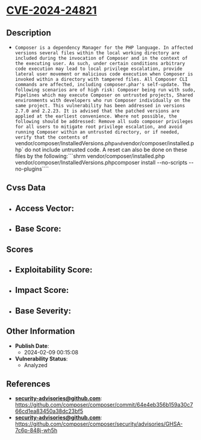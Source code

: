 
# [CVE-2024-24821](https://cve.mitre.org/cgi-bin/cvename.cgi?name=CVE-2024-24821)

## Description

- `Composer is a dependency Manager for the PHP language. In affected versions several files within the local working directory are included during the invocation of Composer and in the context of the executing user. As such, under certain conditions arbitrary code execution may lead to local privilege escalation, provide lateral user movement or malicious code execution when Composer is invoked within a directory with tampered files. All Composer CLI commands are affected, including composer.phar's self-update. The following scenarios are of high risk: Composer being run with sudo, Pipelines which may execute Composer on untrusted projects, Shared environments with developers who run Composer individually on the same project. This vulnerability has been addressed in versions 2.7.0 and 2.2.23. It is advised that the patched versions are applied at the earliest convenience. Where not possible, the following should be addressed: Remove all sudo composer privileges for all users to mitigate root privilege escalation, and avoid running Composer within an untrusted directory, or if needed, verify that the contents of `vendor/composer/InstalledVersions.php` and `vendor/composer/installed.php` do not include untrusted code.  A reset can also be done on these files by the following:```shrm vendor/composer/installed.php vendor/composer/InstalledVersions.phpcomposer install --no-scripts --no-plugins````

## Cvss Data

- **Access Vector**:
  - 
- **Base Score**:
  - 

## Scores

- **Exploitability Score**:
  - 
- **Impact Score**:
  - 
- **Base Severity**:
  - 

## Other Information

- **Publish Date**:
  - 2024-02-09 00:15:08
- **Vulnerability Status**:
  - Analyzed

## References

- **security-advisories@github.com**: https://github.com/composer/composer/commit/64e4eb356b159a30c766cd1ea83450a38dc23bf5
- **security-advisories@github.com**: https://github.com/composer/composer/security/advisories/GHSA-7c6p-848j-wh5h
